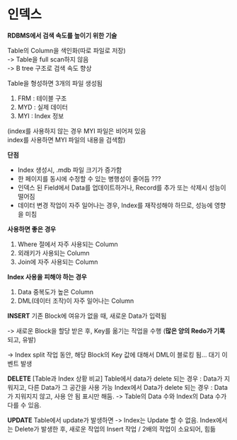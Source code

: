 # 인덱스

__RDBMS에서 검색 속도를 높이기 위한 기술__

Table의 Column을 색인화(따로 파일로 저장) </br>
-> Table을 full scan하지 않음 </br>
-> B tree 구조로 검색 속도 향상

Table을 형성하면 3개의 파일 생성됨</br>
1) FRM : 테이블 구조
2) MYD : 실제 데이터
3) MYI : Index 정보

(index를 사용하지 않는 경우 MYI 파일은 비어져 있음 </br>
index를 사용하면 MYI 파일의 내용을 검색함)

__단점__</br>
* Index 생성시, .mdb 파일 크기가 증가함
* 한 페이지를 동시에 수정할 수 있는 병행성이 줄어듬 ???
* 인덱스 된 Field에서 Data를 업데이트하거나, Record를 추가 또는 삭제시 성능이 떨어짐
* 데이터 변경 작업이 자주 일어나는 경우, Index를 재작성해야 하므로, 성능에 영향을 미침

__사용하면 좋은 경우__
1) Where 절에서 자주 사용되는 Column
2) 외래키가 사용되는 Column
3) Join에 자주 사용되는 Column

__Index 사용을 피해야 하는 경우__
1) Data 중복도가 높은 Column
2) DML(데이터 조작)이 자주 일어나는 Column


__INSERT__
기존 Block에 여유가 없을 때, 새로운 Data가 입력됨

-> 새로운 Block을 할당 받은 후, Key를 옮기는 작업을 수행 (**많은 양의 Redo가 기록**되고, 유발)

-> Index split 작업 동안, 해당 Block의 Key 값에 대해서 DML이 블로킹 됨... 대기 이벤트 발생


__DELETE__
[Table과 Index 상황 비교]
Table에서 data가 delete 되는 경우 : Data가 지워지고, 다른 Data가 그 공간을 사용 가능
Index에서 Data가 delete 되는 경우 : Data가 지워지지 않고, 사용 안 됨 표시만 해둠.
-> Table의 Data 수와 Index의 Data 수가 다를 수 있음.


__UPDATE__
Table에서 update가 발생하면 -> Index는 Update 할 수 없음.
Index에서는 Delete가 발생한 후, 새로운 작업의 Insert 작업 / 2배의 작업이 소요되어, 힘듦